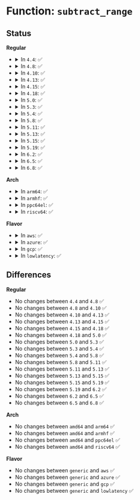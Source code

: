 # Function: <code>subtract_range</code>

## Status
<b>Regular</b>
<ul>
<li>
<details>
<summary>In <code>4.4</code>: ✅</summary>

```c
void subtract_range(struct range *range, int az, u64 start, u64 end);
```

**Collision:** Unique Global

**Inline:** No

**Transformation:** False

**Instances:**

```
In kernel/range.c (ffffffff810a3590)
Location: kernel/range.c:63
Inline: False
Direct callers:
  - arch/x86/kernel/cpu/mtrr/cleanup.c:x86_get_mtrr_mem_range
  - arch/x86/kernel/cpu/mtrr/cleanup.c:x86_get_mtrr_mem_range
  - arch/x86/pci/amd_bus.c:early_root_info_init
  - arch/x86/pci/amd_bus.c:early_root_info_init
  - arch/x86/pci/amd_bus.c:early_root_info_init
  - arch/x86/pci/amd_bus.c:early_root_info_init
  - arch/x86/pci/amd_bus.c:early_root_info_init
  - arch/x86/pci/amd_bus.c:early_root_info_init
```
**Symbols:**

```
ffffffff810a3590-ffffffff810a369a: subtract_range (STB_GLOBAL)
```
</details>
</li>
<li>
<details>
<summary>In <code>4.8</code>: ✅</summary>

```c
void subtract_range(struct range *range, int az, u64 start, u64 end);
```

**Collision:** Unique Global

**Inline:** No

**Transformation:** False

**Instances:**

```
In kernel/range.c (ffffffff810a6cb0)
Location: kernel/range.c:63
Inline: False
Direct callers:
  - arch/x86/kernel/cpu/mtrr/cleanup.c:x86_get_mtrr_mem_range
  - arch/x86/kernel/cpu/mtrr/cleanup.c:x86_get_mtrr_mem_range
  - arch/x86/pci/amd_bus.c:early_root_info_init
  - arch/x86/pci/amd_bus.c:early_root_info_init
  - arch/x86/pci/amd_bus.c:early_root_info_init
  - arch/x86/pci/amd_bus.c:early_root_info_init
  - arch/x86/pci/amd_bus.c:early_root_info_init
  - arch/x86/pci/amd_bus.c:early_root_info_init
```
**Symbols:**

```
ffffffff810a6cb0-ffffffff810a6dbb: subtract_range (STB_GLOBAL)
```
</details>
</li>
<li>
<details>
<summary>In <code>4.10</code>: ✅</summary>

```c
void subtract_range(struct range *range, int az, u64 start, u64 end);
```

**Collision:** Unique Global

**Inline:** No

**Transformation:** False

**Instances:**

```
In kernel/range.c (ffffffff810ac910)
Location: kernel/range.c:63
Inline: False
Direct callers:
  - arch/x86/kernel/cpu/mtrr/cleanup.c:x86_get_mtrr_mem_range
  - arch/x86/kernel/cpu/mtrr/cleanup.c:x86_get_mtrr_mem_range
  - arch/x86/pci/amd_bus.c:early_root_info_init
  - arch/x86/pci/amd_bus.c:early_root_info_init
  - arch/x86/pci/amd_bus.c:early_root_info_init
  - arch/x86/pci/amd_bus.c:early_root_info_init
  - arch/x86/pci/amd_bus.c:early_root_info_init
  - arch/x86/pci/amd_bus.c:early_root_info_init
```
**Symbols:**

```
ffffffff810ac910-ffffffff810aca1b: subtract_range (STB_GLOBAL)
```
</details>
</li>
<li>
<details>
<summary>In <code>4.13</code>: ✅</summary>

```c
void subtract_range(struct range *range, int az, u64 start, u64 end);
```

**Collision:** Unique Global

**Inline:** No

**Transformation:** False

**Instances:**

```
In kernel/range.c (ffffffff810a94d0)
Location: kernel/range.c:63
Inline: False
Direct callers:
  - arch/x86/kernel/cpu/mtrr/cleanup.c:x86_get_mtrr_mem_range
  - arch/x86/kernel/cpu/mtrr/cleanup.c:x86_get_mtrr_mem_range
  - arch/x86/pci/amd_bus.c:early_root_info_init
  - arch/x86/pci/amd_bus.c:early_root_info_init
  - arch/x86/pci/amd_bus.c:early_root_info_init
  - arch/x86/pci/amd_bus.c:early_root_info_init
  - arch/x86/pci/amd_bus.c:early_root_info_init
  - arch/x86/pci/amd_bus.c:early_root_info_init
```
**Symbols:**

```
ffffffff810a94d0-ffffffff810a95f1: subtract_range (STB_GLOBAL)
```
</details>
</li>
<li>
<details>
<summary>In <code>4.15</code>: ✅</summary>

```c
void subtract_range(struct range *range, int az, u64 start, u64 end);
```

**Collision:** Unique Global

**Inline:** No

**Transformation:** False

**Instances:**

```
In kernel/range.c (ffffffff810afd60)
Location: kernel/range.c:64
Inline: False
Direct callers:
  - arch/x86/kernel/cpu/mtrr/cleanup.c:x86_get_mtrr_mem_range
  - arch/x86/kernel/cpu/mtrr/cleanup.c:x86_get_mtrr_mem_range
  - arch/x86/pci/amd_bus.c:early_root_info_init
  - arch/x86/pci/amd_bus.c:early_root_info_init
  - arch/x86/pci/amd_bus.c:early_root_info_init
  - arch/x86/pci/amd_bus.c:early_root_info_init
  - arch/x86/pci/amd_bus.c:early_root_info_init
  - arch/x86/pci/amd_bus.c:early_root_info_init
```
**Symbols:**

```
ffffffff810afd60-ffffffff810afe81: subtract_range (STB_GLOBAL)
```
</details>
</li>
<li>
<details>
<summary>In <code>4.18</code>: ✅</summary>

```c
void subtract_range(struct range *range, int az, u64 start, u64 end);
```

**Collision:** Unique Global

**Inline:** No

**Transformation:** False

**Instances:**

```
In kernel/range.c (ffffffff810b6bc0)
Location: kernel/range.c:64
Inline: False
Direct callers:
  - arch/x86/kernel/cpu/mtrr/cleanup.c:x86_get_mtrr_mem_range
  - arch/x86/kernel/cpu/mtrr/cleanup.c:x86_get_mtrr_mem_range
  - arch/x86/pci/amd_bus.c:early_root_info_init
  - arch/x86/pci/amd_bus.c:early_root_info_init
  - arch/x86/pci/amd_bus.c:early_root_info_init
  - arch/x86/pci/amd_bus.c:early_root_info_init
  - arch/x86/pci/amd_bus.c:early_root_info_init
  - arch/x86/pci/amd_bus.c:early_root_info_init
```
**Symbols:**

```
ffffffff810b6bc0-ffffffff810b6cb8: subtract_range (STB_GLOBAL)
```
</details>
</li>
<li>
<details>
<summary>In <code>5.0</code>: ✅</summary>

```c
void subtract_range(struct range *range, int az, u64 start, u64 end);
```

**Collision:** Unique Global

**Inline:** No

**Transformation:** False

**Instances:**

```
In kernel/range.c (ffffffff810bfe50)
Location: kernel/range.c:64
Inline: False
Direct callers:
  - arch/x86/kernel/cpu/mtrr/cleanup.c:x86_get_mtrr_mem_range
  - arch/x86/kernel/cpu/mtrr/cleanup.c:x86_get_mtrr_mem_range
  - arch/x86/pci/amd_bus.c:early_root_info_init
  - arch/x86/pci/amd_bus.c:early_root_info_init
  - arch/x86/pci/amd_bus.c:early_root_info_init
  - arch/x86/pci/amd_bus.c:early_root_info_init
  - arch/x86/pci/amd_bus.c:early_root_info_init
  - arch/x86/pci/amd_bus.c:early_root_info_init
```
**Symbols:**

```
ffffffff810bfe50-ffffffff810bff48: subtract_range (STB_GLOBAL)
```
</details>
</li>
<li>
<details>
<summary>In <code>5.3</code>: ✅</summary>

```c
void subtract_range(struct range *range, int az, u64 start, u64 end);
```

**Collision:** Unique Global

**Inline:** No

**Transformation:** False

**Instances:**

```
In kernel/range.c (ffffffff810c5f90)
Location: kernel/range.c:64
Inline: False
Direct callers:
  - arch/x86/kernel/cpu/mtrr/cleanup.c:x86_get_mtrr_mem_range
  - arch/x86/kernel/cpu/mtrr/cleanup.c:x86_get_mtrr_mem_range
  - arch/x86/pci/amd_bus.c:early_root_info_init
  - arch/x86/pci/amd_bus.c:early_root_info_init
  - arch/x86/pci/amd_bus.c:early_root_info_init
  - arch/x86/pci/amd_bus.c:early_root_info_init
  - arch/x86/pci/amd_bus.c:early_root_info_init
  - arch/x86/pci/amd_bus.c:early_root_info_init
```
**Symbols:**

```
ffffffff810c5f90-ffffffff810c6078: subtract_range (STB_GLOBAL)
```
</details>
</li>
<li>
<details>
<summary>In <code>5.4</code>: ✅</summary>

```c
void subtract_range(struct range *range, int az, u64 start, u64 end);
```

**Collision:** Unique Global

**Inline:** No

**Transformation:** False

**Instances:**

```
In kernel/range.c (ffffffff810cf060)
Location: kernel/range.c:64
Inline: False
Direct callers:
  - arch/x86/kernel/cpu/mtrr/cleanup.c:x86_get_mtrr_mem_range
  - arch/x86/kernel/cpu/mtrr/cleanup.c:x86_get_mtrr_mem_range
  - arch/x86/pci/amd_bus.c:early_root_info_init
  - arch/x86/pci/amd_bus.c:early_root_info_init
  - arch/x86/pci/amd_bus.c:early_root_info_init
  - arch/x86/pci/amd_bus.c:early_root_info_init
  - arch/x86/pci/amd_bus.c:early_root_info_init
  - arch/x86/pci/amd_bus.c:early_root_info_init
```
**Symbols:**

```
ffffffff810cf060-ffffffff810cf148: subtract_range (STB_GLOBAL)
```
</details>
</li>
<li>
<details>
<summary>In <code>5.8</code>: ✅</summary>

```c
void subtract_range(struct range *range, int az, u64 start, u64 end);
```

**Collision:** Unique Global

**Inline:** No

**Transformation:** False

**Instances:**

```
In kernel/range.c (ffffffff810d8f20)
Location: kernel/range.c:64
Inline: False
Direct callers:
  - arch/x86/kernel/cpu/mtrr/cleanup.c:x86_get_mtrr_mem_range
  - arch/x86/kernel/cpu/mtrr/cleanup.c:x86_get_mtrr_mem_range
```
**Symbols:**

```
ffffffff810d8f20-ffffffff810d9008: subtract_range (STB_GLOBAL)
```
</details>
</li>
<li>
<details>
<summary>In <code>5.11</code>: ✅</summary>

```c
void subtract_range(struct range *range, int az, u64 start, u64 end);
```

**Collision:** Unique Global

**Inline:** No

**Transformation:** False

**Instances:**

```
In kernel/range.c (ffffffff810d40c0)
Location: kernel/range.c:65
Inline: False
Direct callers:
  - arch/x86/kernel/cpu/mtrr/cleanup.c:x86_get_mtrr_mem_range
  - arch/x86/kernel/cpu/mtrr/cleanup.c:x86_get_mtrr_mem_range
```
**Symbols:**

```
ffffffff810d40c0-ffffffff810d41a8: subtract_range (STB_GLOBAL)
```
</details>
</li>
<li>
<details>
<summary>In <code>5.13</code>: ✅</summary>

```c
void subtract_range(struct range *range, int az, u64 start, u64 end);
```

**Collision:** Unique Global

**Inline:** No

**Transformation:** False

**Instances:**

```
In kernel/range.c (ffffffff810d5d00)
Location: kernel/range.c:65
Inline: False
Direct callers:
  - arch/x86/kernel/cpu/mtrr/cleanup.c:x86_get_mtrr_mem_range
  - arch/x86/kernel/cpu/mtrr/cleanup.c:x86_get_mtrr_mem_range
```
**Symbols:**

```
ffffffff810d5d00-ffffffff810d5dea: subtract_range (STB_GLOBAL)
```
</details>
</li>
<li>
<details>
<summary>In <code>5.15</code>: ✅</summary>

```c
void subtract_range(struct range *range, int az, u64 start, u64 end);
```

**Collision:** Unique Global

**Inline:** No

**Transformation:** False

**Instances:**

```
In kernel/range.c (ffffffff810e8f10)
Location: kernel/range.c:65
Inline: False
Direct callers:
  - arch/x86/kernel/cpu/mtrr/cleanup.c:x86_get_mtrr_mem_range
  - arch/x86/kernel/cpu/mtrr/cleanup.c:x86_get_mtrr_mem_range
```
**Symbols:**

```
ffffffff810e8f10-ffffffff810e8ffa: subtract_range (STB_GLOBAL)
```
</details>
</li>
<li>
<details>
<summary>In <code>5.19</code>: ✅</summary>

```c
void subtract_range(struct range *range, int az, u64 start, u64 end);
```

**Collision:** Unique Global

**Inline:** No

**Transformation:** False

**Instances:**

```
In kernel/range.c (ffffffff81103a50)
Location: kernel/range.c:65
Inline: False
Direct callers:
  - arch/x86/kernel/cpu/mtrr/cleanup.c:x86_get_mtrr_mem_range
  - arch/x86/kernel/cpu/mtrr/cleanup.c:x86_get_mtrr_mem_range
```
**Symbols:**

```
ffffffff81103a50-ffffffff81103b79: subtract_range (STB_GLOBAL)
```
</details>
</li>
<li>
<details>
<summary>In <code>6.2</code>: ✅</summary>

```c
void subtract_range(struct range *range, int az, u64 start, u64 end);
```

**Collision:** Unique Global

**Inline:** No

**Transformation:** False

**Instances:**

```
In kernel/range.c (ffffffff81129190)
Location: kernel/range.c:65
Inline: False
Direct callers:
  - arch/x86/kernel/cpu/mtrr/cleanup.c:x86_get_mtrr_mem_range
  - arch/x86/kernel/cpu/mtrr/cleanup.c:x86_get_mtrr_mem_range
```
**Symbols:**

```
ffffffff81129190-ffffffff811292b9: subtract_range (STB_GLOBAL)
```
</details>
</li>
<li>
<details>
<summary>In <code>6.5</code>: ✅</summary>

```c
void subtract_range(struct range *range, int az, u64 start, u64 end);
```

**Collision:** Unique Global

**Inline:** No

**Transformation:** False

**Instances:**

```
In kernel/range.c (ffffffff81136630)
Location: kernel/range.c:65
Inline: False
Direct callers:
  - arch/x86/kernel/cpu/mtrr/cleanup.c:x86_get_mtrr_mem_range
  - arch/x86/kernel/cpu/mtrr/cleanup.c:x86_get_mtrr_mem_range
```
**Symbols:**

```
ffffffff81136630-ffffffff81136759: subtract_range (STB_GLOBAL)
```
</details>
</li>
<li>
<details>
<summary>In <code>6.8</code>: ✅</summary>

```c
void subtract_range(struct range *range, int az, u64 start, u64 end);
```

**Collision:** Unique Global

**Inline:** No

**Transformation:** False

**Instances:**

```
In kernel/range.c (ffffffff81141830)
Location: kernel/range.c:65
Inline: False
Direct callers:
  - arch/x86/kernel/cpu/mtrr/cleanup.c:x86_get_mtrr_mem_range
  - arch/x86/kernel/cpu/mtrr/cleanup.c:x86_get_mtrr_mem_range
```
**Symbols:**

```
ffffffff81141830-ffffffff81141959: subtract_range (STB_GLOBAL)
```
</details>
</li>
</ul>
<b>Arch</b>
<ul>
<li>
<details>
<summary>In <code>arm64</code>: ✅</summary>

```c
void subtract_range(struct range *range, int az, u64 start, u64 end);
```

**Collision:** Unique Global

**Inline:** No

**Transformation:** False

**Instances:**

```
In kernel/range.c (ffff80001012ef60)
Location: kernel/range.c:64
Inline: False
```
**Symbols:**

```
ffff80001012ef60-ffff80001012f088: subtract_range (STB_GLOBAL)
```
</details>
</li>
<li>
<details>
<summary>In <code>armhf</code>: ✅</summary>

```c
void subtract_range(struct range *range, int az, u64 start, u64 end);
```

**Collision:** Unique Global

**Inline:** No

**Transformation:** False

**Instances:**

```
In kernel/range.c (c037ebbc)
Location: kernel/range.c:64
Inline: False
```
**Symbols:**

```
c037ebbc-c037ed40: subtract_range (STB_GLOBAL)
```
</details>
</li>
<li>
<details>
<summary>In <code>ppc64el</code>: ✅</summary>

```c
void subtract_range(struct range *range, int az, u64 start, u64 end);
```

**Collision:** Unique Global

**Inline:** No

**Transformation:** False

**Instances:**

```
In kernel/range.c (c0000000001780c0)
Location: kernel/range.c:64
Inline: False
```
**Symbols:**

```
c0000000001780c0-c000000000178278: subtract_range (STB_GLOBAL)
```
</details>
</li>
<li>
<details>
<summary>In <code>riscv64</code>: ✅</summary>

```c
void subtract_range(struct range *range, int az, u64 start, u64 end);
```

**Collision:** Unique Global

**Inline:** No

**Transformation:** False

**Instances:**

```
In kernel/range.c (ffffffe0000e2c04)
Location: kernel/range.c:64
Inline: False
```
**Symbols:**

```
ffffffe0000e2c04-ffffffe0000e2cea: subtract_range (STB_GLOBAL)
```
</details>
</li>
</ul>
<b>Flavor</b>
<ul>
<li>
<details>
<summary>In <code>aws</code>: ✅</summary>

```c
void subtract_range(struct range *range, int az, u64 start, u64 end);
```

**Collision:** Unique Global

**Inline:** No

**Transformation:** False

**Instances:**

```
In kernel/range.c (ffffffff810c93e0)
Location: kernel/range.c:64
Inline: False
Direct callers:
  - arch/x86/kernel/cpu/mtrr/cleanup.c:x86_get_mtrr_mem_range
  - arch/x86/kernel/cpu/mtrr/cleanup.c:x86_get_mtrr_mem_range
  - arch/x86/pci/amd_bus.c:early_root_info_init
  - arch/x86/pci/amd_bus.c:early_root_info_init
  - arch/x86/pci/amd_bus.c:early_root_info_init
  - arch/x86/pci/amd_bus.c:early_root_info_init
  - arch/x86/pci/amd_bus.c:early_root_info_init
  - arch/x86/pci/amd_bus.c:early_root_info_init
```
**Symbols:**

```
ffffffff810c93e0-ffffffff810c94c8: subtract_range (STB_GLOBAL)
```
</details>
</li>
<li>
<details>
<summary>In <code>azure</code>: ✅</summary>

```c
void subtract_range(struct range *range, int az, u64 start, u64 end);
```

**Collision:** Unique Global

**Inline:** No

**Transformation:** False

**Instances:**

```
In kernel/range.c (ffffffff810b7c00)
Location: kernel/range.c:64
Inline: False
Direct callers:
  - arch/x86/kernel/cpu/mtrr/cleanup.c:x86_get_mtrr_mem_range
  - arch/x86/kernel/cpu/mtrr/cleanup.c:x86_get_mtrr_mem_range
  - arch/x86/pci/amd_bus.c:early_root_info_init
  - arch/x86/pci/amd_bus.c:early_root_info_init
  - arch/x86/pci/amd_bus.c:early_root_info_init
  - arch/x86/pci/amd_bus.c:early_root_info_init
  - arch/x86/pci/amd_bus.c:early_root_info_init
  - arch/x86/pci/amd_bus.c:early_root_info_init
```
**Symbols:**

```
ffffffff810b7c00-ffffffff810b7ce8: subtract_range (STB_GLOBAL)
```
</details>
</li>
<li>
<details>
<summary>In <code>gcp</code>: ✅</summary>

```c
void subtract_range(struct range *range, int az, u64 start, u64 end);
```

**Collision:** Unique Global

**Inline:** No

**Transformation:** False

**Instances:**

```
In kernel/range.c (ffffffff810c8910)
Location: kernel/range.c:64
Inline: False
Direct callers:
  - arch/x86/kernel/cpu/mtrr/cleanup.c:x86_get_mtrr_mem_range
  - arch/x86/kernel/cpu/mtrr/cleanup.c:x86_get_mtrr_mem_range
  - arch/x86/pci/amd_bus.c:early_root_info_init
  - arch/x86/pci/amd_bus.c:early_root_info_init
  - arch/x86/pci/amd_bus.c:early_root_info_init
  - arch/x86/pci/amd_bus.c:early_root_info_init
  - arch/x86/pci/amd_bus.c:early_root_info_init
  - arch/x86/pci/amd_bus.c:early_root_info_init
```
**Symbols:**

```
ffffffff810c8910-ffffffff810c89f8: subtract_range (STB_GLOBAL)
```
</details>
</li>
<li>
<details>
<summary>In <code>lowlatency</code>: ✅</summary>

```c
void subtract_range(struct range *range, int az, u64 start, u64 end);
```

**Collision:** Unique Global

**Inline:** No

**Transformation:** False

**Instances:**

```
In kernel/range.c (ffffffff810d0e00)
Location: kernel/range.c:64
Inline: False
Direct callers:
  - arch/x86/kernel/cpu/mtrr/cleanup.c:x86_get_mtrr_mem_range
  - arch/x86/kernel/cpu/mtrr/cleanup.c:x86_get_mtrr_mem_range
  - arch/x86/pci/amd_bus.c:early_root_info_init
  - arch/x86/pci/amd_bus.c:early_root_info_init
  - arch/x86/pci/amd_bus.c:early_root_info_init
  - arch/x86/pci/amd_bus.c:early_root_info_init
  - arch/x86/pci/amd_bus.c:early_root_info_init
  - arch/x86/pci/amd_bus.c:early_root_info_init
```
**Symbols:**

```
ffffffff810d0e00-ffffffff810d0ee8: subtract_range (STB_GLOBAL)
```
</details>
</li>
</ul>

## Differences
<b>Regular</b>
<ul>
<li>
No changes between <code>4.4</code> and <code>4.8</code> ✅
</li>
<li>
No changes between <code>4.8</code> and <code>4.10</code> ✅
</li>
<li>
No changes between <code>4.10</code> and <code>4.13</code> ✅
</li>
<li>
No changes between <code>4.13</code> and <code>4.15</code> ✅
</li>
<li>
No changes between <code>4.15</code> and <code>4.18</code> ✅
</li>
<li>
No changes between <code>4.18</code> and <code>5.0</code> ✅
</li>
<li>
No changes between <code>5.0</code> and <code>5.3</code> ✅
</li>
<li>
No changes between <code>5.3</code> and <code>5.4</code> ✅
</li>
<li>
No changes between <code>5.4</code> and <code>5.8</code> ✅
</li>
<li>
No changes between <code>5.8</code> and <code>5.11</code> ✅
</li>
<li>
No changes between <code>5.11</code> and <code>5.13</code> ✅
</li>
<li>
No changes between <code>5.13</code> and <code>5.15</code> ✅
</li>
<li>
No changes between <code>5.15</code> and <code>5.19</code> ✅
</li>
<li>
No changes between <code>5.19</code> and <code>6.2</code> ✅
</li>
<li>
No changes between <code>6.2</code> and <code>6.5</code> ✅
</li>
<li>
No changes between <code>6.5</code> and <code>6.8</code> ✅
</li>
</ul>
<b>Arch</b>
<ul>
<li>
No changes between <code>amd64</code> and <code>arm64</code> ✅
</li>
<li>
No changes between <code>amd64</code> and <code>armhf</code> ✅
</li>
<li>
No changes between <code>amd64</code> and <code>ppc64el</code> ✅
</li>
<li>
No changes between <code>amd64</code> and <code>riscv64</code> ✅
</li>
</ul>
<b>Flavor</b>
<ul>
<li>
No changes between <code>generic</code> and <code>aws</code> ✅
</li>
<li>
No changes between <code>generic</code> and <code>azure</code> ✅
</li>
<li>
No changes between <code>generic</code> and <code>gcp</code> ✅
</li>
<li>
No changes between <code>generic</code> and <code>lowlatency</code> ✅
</li>
</ul>
